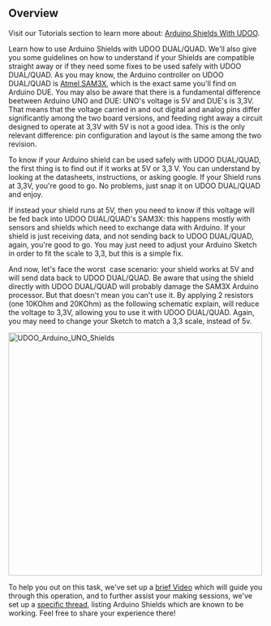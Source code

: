 ## Overview

Visit our Tutorials section to learn more about: [Arduino Shields With UDOO](/tutorial/arduino-shields-udoo/).

Learn how to use Arduino Shields with UDOO DUAL/QUAD. We'll also give you some guidelines on how to understand if your Shields are compatible straight away or if they need some fixes to be used safely with UDOO DUAL/QUAD.
As you may know, the Arduino controller on UDOO DUAL/QUAD is <a title="SAM3X" href="http://www.atmel.com/images/doc11057s.pdf">Atmel SAM3X</a>, which is the exact same you'll find on Arduino DUE. You may also be aware that there is a fundamental difference beetween Arduino UNO and DUE: UNO's voltage is 5V and DUE's is 3,3V. That means that the voltage carried in and out digital and analog pins differ significantly among the two board versions, and feeding right away a circuit designed to operate at 3,3V with 5V is not a good idea.
This is the only relevant difference: pin configuration and layout is the same among the two revision.

To know if your Arduino shield can be used safely with UDOO DUAL/QUAD, the first thing is to find out if it works at 5V or 3,3 V. You can understand by looking at the datasheets, instructions, or asking google. If your Shield runs at 3,3V, you're good to go. No problems, just snap it on UDOO DUAL/QUAD and enjoy.

If instead your shield runs at 5V, then you need to know if this voltage will be fed back into UDOO DUAL/QUAD's SAM3X: this happens mostly with sensors and shields which need to exchange data with Arduino. If your shield is just receiving data, and not sending back to UDOO DUAL/QUAD, again, you're good to go. You may just need to adjust your Arduino Sketch in order to fit the scale to 3,3, but this is a simple fix.

And now, let's face the worst  case scenario: your shield works at 5V and will send data back to UDOO DUAL/QUAD. Be aware that using the shield directly with UDOO DUAL/QUAD will probably damage the SAM3X Arduino processor. But that doesn't mean you can't use it.
By applying 2 resistors (one 10KOhm and 20KOhm) as the following schematic explain, will reduce the voltage to 3,3V, allowing you to use it with UDOO DUAL/QUAD. Again, you may need to change your Sketch to match a 3,3 scale, instead of 5v.

<img class="aligncenter size-large wp-image-3650" alt="UDOO_Arduino_UNO_Shields" src="http://www.udoo.org/wp-content/uploads/2014/04/UDOO_Arduino_UNO_Shields-1024x878.jpg" width="500" height="478" />

To help you out on this task, we've set up a <a href="https://www.youtube.com/watch?v=cEwem_8Apvc&amp;feature=youtu.be">brief Video</a> which will guide you through this operation, and to further assist your making sessions, we've set up a <a title="Arduino Shields compatibility UDOO" href="http://www.udoo.org/forum/arduino-shields-compatibility-list-share-your-experiences-t1353.html">specific thread</a>, listing Arduino Shields which are known to be working. Feel free to share your experience there!